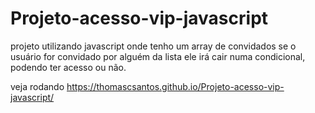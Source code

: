 # Projeto-acesso-vip-javascript
projeto utilizando javascript onde tenho um array de convidados se o usuário for convidado por alguém da lista ele irá cair numa condicional, podendo ter acesso ou não.
 
 
veja rodando https://thomascsantos.github.io/Projeto-acesso-vip-javascript/
